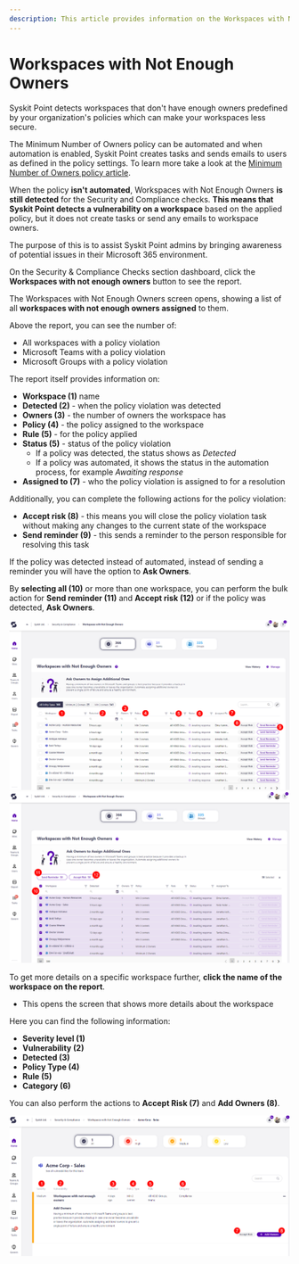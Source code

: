 ```yaml
---
description: This article provides information on the Workspaces with Not Enough Owners report.
---
```



# Workspaces with Not Enough Owners

Syskit Point detects workspaces that don't have enough owners predefined by your organization's policies which can make your workspaces less secure. 

The Minimum Number of Owners policy can be automated and when automation is enabled, Syskit Point creates tasks and sends emails to users as defined in the policy settings. To learn more take a look at the [Minimum Number of Owners policy article](../../governance-and-automation/automated-workflows/minimum-number-of-owners-admin.md). 

When the policy **isn't automated**, Workspaces with Not Enough Owners **is still detected** for the Security and Compliance checks. **This means that Syskit Point detects a vulnerability on a workspace** based on the applied policy, but it does not create tasks or send any emails to workspace owners. 

The purpose of this is to assist Syskit Point admins by
bringing awareness of potential issues in their Microsoft 365 environment. 

On the Security & Compliance Checks section dashboard, click the **Workspaces with not enough owners** button to see the report.

The Workspaces with Not Enough Owners screen opens, showing a list of all **workspaces with not enough owners assigned** to them.

Above the report, you can see the number of:
 * All workspaces with a policy violation
 * Microsoft Teams with a policy violation
 * Microsoft Groups with a policy violation

The report itself provides information on:
  * **Workspace (1)** name
  * **Detected (2)** - when the policy violation was detected
  * **Owners (3)** - the number of owners the workspace has
  * **Policy (4)** - the policy assigned to the workspace
  * **Rule (5)** - for the policy applied
  * **Status (5)** - status of the policy violation
    * If a policy was detected, the status shows as *Detected*
    * If a policy was automated, it shows the status in the automation process, for example *Awaiting response*
  * **Assigned to (7)** - who the policy violation is assigned to for a resolution

Additionally, you can complete the following actions for the policy violation:
  * **Accept risk (8)** - this means you will close the policy violation task without making any changes to the current state of the workspace
  * **Send reminder (9)** - this sends a reminder to the person responsible for resolving this task

If the policy was detected instead of automated, instead of sending a reminder you will have the option to **Ask Owners**.

By **selecting all (10)** or more than one workspace, you can perform the bulk action for **Send reminder (11)** and **Accept risk (12)** or if the policy was detected, **Ask Owners**. 

![Workspaces with Not Enough Owners](../../.gitbook/assets/security-compliance-checks_workspaces-not-enough-owners.png)
![Workspaces with Not Enough Owners - Bulk](../../.gitbook/assets/security-compliance-checks_workspaces-not-enough-owners-bulk.png)


To get more details on a specific workspace further, **click the name of the workspace on the report**.
  * This opens the screen that shows more details about the workspace

Here you can find the following information: 
 * **Severity level (1)**
 * **Vulnerability (2)**
 * **Detected (3)**
 * **Policy Type (4)**
 * **Rule (5)**
 * **Category (6)**

 You can also perform the actions to **Accept Risk (7)** and **Add Owners (8)**. 

![Workspaces with Not Enough Owners - More Details](../../.gitbook/assets/security-compliance-checks_workspaces-not-enough-owners-details.png)
